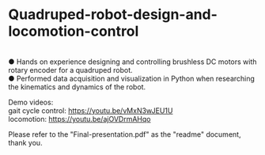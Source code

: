# Quadruped-robot-design-and-locomotion-control

<br>● Hands on experience designing and controlling brushless DC motors with rotary encoder for a quadruped robot.
<br>● Performed data acquisition and visualization in Python when researching the kinematics and dynamics of the robot.

Demo videos:
<br>gait cycle control: https://youtu.be/vMxN3wJEU1U
<br>locomotion: https://youtu.be/ajOVDrmAHqo
 
Please refer to the "Final-presentation.pdf" as the "readme" document, thank you.
